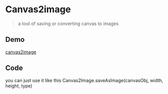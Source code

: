 # Canvas2image #
>
> a tool of saving or converting canvas to images
## Demo ##
[canvas2image](http://hongru.github.com/proj/canvas2image/index.html)

## Code ##
you can just use it like this
    Canvas2Image.saveAsImage(canvasObj, width, height, type)